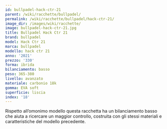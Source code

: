```yaml
---
id: bullpadel-hack-ctr-21
parent: /wiki/racchette/bullpadel/
permalink: /wiki/racchette/bullpadel/hack-ctr-21/
image_dir: /images/wiki/racchette/
image: bullpadel-hack-ctr-21.jpg
title: Bullpadel Hack Ctr 21
brand: bullpadel
model: Hack Ctr 21
marca: bullpadel
modello: hack ctr 21
anno: '2021'
prezzo: '330'
forma: ibrida
bilanciamento: basso
peso: 365-380
livello: avanzato
materiale: carbonio 18k
gomma: EVA soft
superficie: liscia
index: '18'
---
```

Rispetto all’omonimo modello questa racchetta ha un bilanciamento basso che aiuta a ricercare un maggior controllo, costruita con gli stessi materiali e caratteristiche del modello precedente.